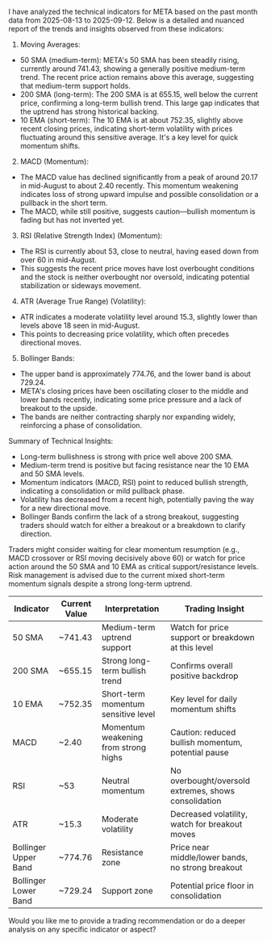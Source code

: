 I have analyzed the technical indicators for META based on the past month data from 2025-08-13 to 2025-09-12. Below is a detailed and nuanced report of the trends and insights observed from these indicators:

1. Moving Averages:
- 50 SMA (medium-term): META's 50 SMA has been steadily rising, currently around 741.43, showing a generally positive medium-term trend. The recent price action remains above this average, suggesting that medium-term support holds.
- 200 SMA (long-term): The 200 SMA is at 655.15, well below the current price, confirming a long-term bullish trend. This large gap indicates that the uptrend has strong historical backing.
- 10 EMA (short-term): The 10 EMA is at about 752.35, slightly above recent closing prices, indicating short-term volatility with prices fluctuating around this sensitive average. It's a key level for quick momentum shifts.

2. MACD (Momentum):
- The MACD value has declined significantly from a peak of around 20.17 in mid-August to about 2.40 recently. This momentum weakening indicates loss of strong upward impulse and possible consolidation or a pullback in the short term.
- The MACD, while still positive, suggests caution—bullish momentum is fading but has not inverted yet.

3. RSI (Relative Strength Index) (Momentum):
- The RSI is currently about 53, close to neutral, having eased down from over 60 in mid-August.
- This suggests the recent price moves have lost overbought conditions and the stock is neither overbought nor oversold, indicating potential stabilization or sideways movement.

4. ATR (Average True Range) (Volatility):
- ATR indicates a moderate volatility level around 15.3, slightly lower than levels above 18 seen in mid-August.
- This points to decreasing price volatility, which often precedes directional moves.

5. Bollinger Bands:
- The upper band is approximately 774.76, and the lower band is about 729.24.
- META's closing prices have been oscillating closer to the middle and lower bands recently, indicating some price pressure and a lack of breakout to the upside.
- The bands are neither contracting sharply nor expanding widely, reinforcing a phase of consolidation.

Summary of Technical Insights:
- Long-term bullishness is strong with price well above 200 SMA.
- Medium-term trend is positive but facing resistance near the 10 EMA and 50 SMA levels.
- Momentum indicators (MACD, RSI) point to reduced bullish strength, indicating a consolidation or mild pullback phase.
- Volatility has decreased from a recent high, potentially paving the way for a new directional move.
- Bollinger Bands confirm the lack of a strong breakout, suggesting traders should watch for either a breakout or a breakdown to clarify direction.

Traders might consider waiting for clear momentum resumption (e.g., MACD crossover or RSI moving decisively above 60) or watch for price action around the 50 SMA and 10 EMA as critical support/resistance levels. Risk management is advised due to the current mixed short-term momentum signals despite a strong long-term uptrend.

| Indicator         | Current Value  | Interpretation                                                   | Trading Insight                                      |
|-------------------|----------------|-----------------------------------------------------------------|-----------------------------------------------------|
| 50 SMA            | ~741.43        | Medium-term uptrend support                                     | Watch for price support or breakdown at this level |
| 200 SMA           | ~655.15        | Strong long-term bullish trend                                  | Confirms overall positive backdrop                   |
| 10 EMA            | ~752.35        | Short-term momentum sensitive level                            | Key level for daily momentum shifts                   |
| MACD              | ~2.40          | Momentum weakening from strong highs                           | Caution: reduced bullish momentum, potential pause    |
| RSI               | ~53            | Neutral momentum                                                | No overbought/oversold extremes, shows consolidation |
| ATR               | ~15.3          | Moderate volatility                                             | Decreased volatility, watch for breakout moves       |
| Bollinger Upper Band | ~774.76      | Resistance zone                                                | Price near middle/lower bands, no strong breakout    |
| Bollinger Lower Band | ~729.24      | Support zone                                                  | Potential price floor in consolidation                 |

Would you like me to provide a trading recommendation or do a deeper analysis on any specific indicator or aspect?